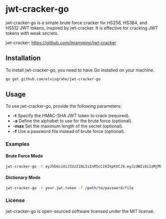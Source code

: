# jwt-cracker-go

jwt-cracker-go is a simple brute force cracker for HS256, HS384, and HS512 JWT tokens, inspired by jwt-cracker. It is effective for cracking JWT tokens with weak secrets.

jwt-cracker: https://github.com/lmammino/jwt-cracker

## Installation

To install jwt-cracker-go, you need to have Go installed on your machine.

```sh
go get github.com/elvisgraho/jwt-cracker-go
```

## Usage

To use jwt-cracker-go, provide the following parameters:

* **-t** Specify the HMAC-SHA JWT token to crack (required).
* **-a** Define the alphabet to use for the brute force (optional).
* **-max** Set the maximum length of the secret (optional).
* **-f** Use a password file instead of brute force (optional).

### Examples

#### Brute Force Mode

```sh
jwt-cracker-go -t eyJhbGciOiJIUzI1NiIsInR5cCI6IkpXVCJ9.eyJzdWIiOiIxMjM0NTY3ODkwIiwibmFtZSI6IkpvaG4gRG9lIiwiaWF0IjoxNTE2MjM5MDIyfQ.5mhBHqs5_DTLdINd9p5m7ZJ6XD0Xc55kIaCRY5r6HRA -a "abcdefghijklmnopqrstuvwxyz" -max 8
```

#### Dictionary Mode

```sh
jwt-cracker-go -t your.jwt.token -f /path/to/password/file
```

### License

jwt-cracker-go is open-sourced software licensed under the MIT license.